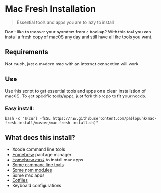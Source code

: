 # Mac Fresh Installation

> Essential tools and apps you are to lazy to install

Don't like to recover your sysmtem from a backup? With this
tool you can install a fresh copy of macOS any day and still
have all the tools you want.


## Requirements

Not much, just a modern mac with an internet connection will work.


## Use

Use this script to get essential tools and apps on a clean installation of macOS. To get specific tools/apps, just fork this repo to fit your needs.

### Easy install:

```shell
bash -c "$(curl -fsSL https://raw.githubusercontent.com/pablopunk/mac-fresh-install/master/mac-fresh-install.sh)"
```


## What does this install?

- Xcode command line tools
- [Homebrew](https://brew.sh) package manager
- [Homebrew cask](https://caskroom.github.io) to install mac apps
- [Some command line tools](./install/brew)
- [Some npm modules](./install/npm)
- [Some mac apps](./install/cask)
- [Dotfiles](https://github.com/pablopunk/dotfiles)
- Keyboard configurations
